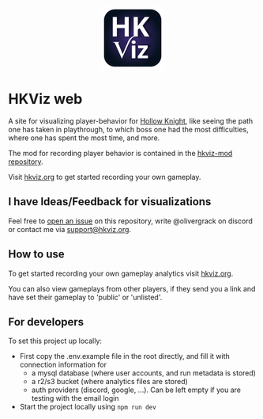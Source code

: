<p align="center">
    <a href="https://www.hkviz.org">
        <img width="128" height="128" src="logo/logo_glow.svg">
    </a>
</p>

# HKViz web

A site for visualizing player-behavior for [Hollow Knight](https://www.hollowknight.com), like seeing the path one has taken in playthrough, to which boss one had the most difficulties, where one has spent the most time, and more.

The mod for recording player behavior is contained in the [hkviz-mod repository](https://github.com/hkviz/hkviz-mod).

Visit [hkviz.org](https://www.hkviz.org/) to get started recording your own gameplay.

## I have Ideas/Feedback for visualizations

Feel free to [open an issue](https://github.com/hkviz/hkviz-web/issues) on this repository, write @olivergrack on discord or contact me via [support@hkviz.org](mailto:support@hkviz.org).

## How to use

To get started recording your own gameplay analytics visit [hkviz.org](https://www.hkviz.org).

You can also view gameplays from other players, if they send you a link and have set their gameplay to 'public' or 'unlisted'.

## For developers

To set this project up locally:

-   First copy the .env.example file in the root directly, and fill it with connection information for
    -   a mysql database (where user accounts, and run metadata is stored)
    -   a r2/s3 bucket (where analytics files are stored)
    -   auth providers (discord, google, ...). Can be left empty if you are testing with the email login
-   Start the project locally using `npm run dev`

